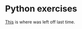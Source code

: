 # Python exercises
[This](http://anh.cs.luc.edu/python/hands-on/3.1/handsonHtml/madlib2.html#a-function-to-ease-the-creation-of-mad-libs) is where was left off last time.
